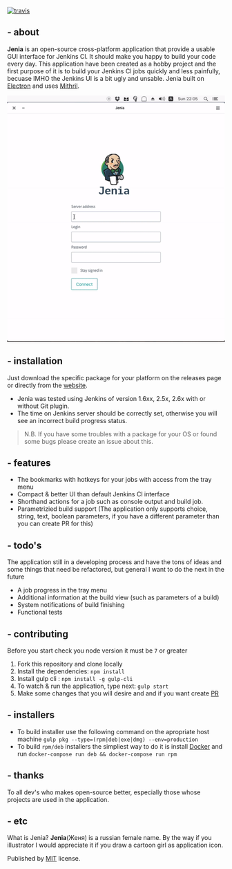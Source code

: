 [![travis][travis-image]][travis-url]

[travis-image]: https://img.shields.io/travis/roman0x58/jenia.svg?style=flat-square
[travis-url]: https://travis-ci.org/roman0x58/jenia

## - about
**Jenia** is an open-source cross-platform application that provide a usable GUI interface for Jenkins Cl. It should make you happy to build your code every day. This application have been created as a hobby project and the first purpose of it is to build your Jenkins Cl jobs quickly and less painfully, becuase IMHO the Jenkins UI is a bit ugly and unsable. Jenia built on [Electron](https://electron.atom.io/) and uses [Mithril](https://mithril.js.org).

![Jenia](./demo.gif)

## - installation
Just download the specific package for your platform on the releases page or directly from the [website](https://jenia.pl). 
- Jenia was tested using Jenkins of version 1.6xx, 2.5x, 2.6x with or without Git plugin. 
- The time on Jenkins server should be correctly set, otherwise you will see an incorrect build progress status.
> N.B. If you have some troubles with a package for your OS or found some bugs please create an issue about this.

## - features
* The bookmarks with hotkeys for your jobs with access from the tray menu
* Compact & better UI than default Jenkins Cl interface
* Shorthand actions for a job such as console output and build job.
* Parametrizied build support (The application only supports choiсe, string, text, boolean parameters, if you have a different parameter than you can create PR for this)

## - todo's
The application still in a developing process and have the tons of ideas and some things that need be refactored, but general I want to do the next in the future
* A job progress in the tray menu
* Additional information at the build view (such as parameters of a build)
* System notifications of build finishing
* Functional tests

## - contributing
Before you start check you node version it must be `7` or greater
1. Fork this repository and clone locally
2. Install the dependencies: `npm install`
3. Install gulp cli : `npm install -g gulp-cli`
4. To watch & run the application, type next: `gulp start`
5. Make some changes that you will desire and and if you want create [PR](https://help.github.com/categories/collaborating-with-issues-and-pull-requests/) 

## - installers
- To build installer use the following command on the apropriate host machine `gulp pkg --type=(rpm|deb|exe|dmg) --env=production`
- To build `rpm/deb` installers the simpliest way to do it is install [Docker](https://www.docker.com/) and run `docker-compose run deb && docker-compose run rpm`

## - thanks 
To all dev's who makes open-source better, especially those whose projects are used in the application.

## - etc
What is Jenia? **Jenia**(Женя) is a russian female name. By the way if you illustrator I would appreciate it if you draw a cartoon girl as application icon.

Published by [MIT](LICENSE) license.
